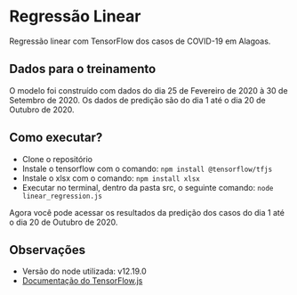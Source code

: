 # Regressão Linear

Regressão linear com TensorFlow dos casos de COVID-19 em Alagoas.

## Dados para o treinamento

O modelo foi construído com dados do dia 25 de Fevereiro de 2020 à 30 de Setembro de 2020. Os dados de predição são do dia 1 até o dia 20 de Outubro de 2020.

## Como executar?

- Clone o repositório
- Instale o tensorflow com o comando: `npm install @tensorflow/tfjs`
- Instale o xlsx com o comando: `npm install xlsx`
- Executar no terminal, dentro da pasta src, o seguinte comando: `node linear_regression.js`

Agora você pode acessar os resultados da predição dos casos do dia 1 até o dia 20 de Outubro de 2020.

## Observações

- Versão do node utilizada: v12.19.0
- [Documentação do TensorFlow.js](https://www.tensorflow.org/js)
